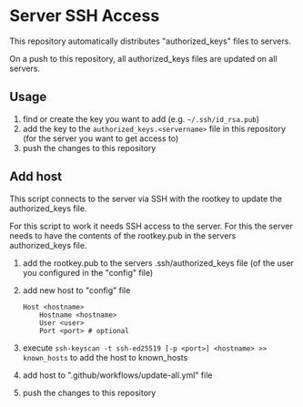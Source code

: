 # Server SSH Access

This repository automatically distributes "authorized_keys" files to servers.

On a push to this repository, all authorized_keys files are updated on all servers.

## Usage

1. find or create the key you want to add (e.g. `~/.ssh/id_rsa.pub`)
2. add the key to the `authorized_keys.<servername>` file in this repository (for the server you want to get access to)
3. push the changes to this repository

## Add host

This script connects to the server via SSH with the rootkey to update the authorized_keys file.

For this script to work it needs SSH access to the server. For this the server needs to have the contents of the rootkey.pub in the servers authorized_keys file.

1. add the rootkey.pub to the servers .ssh/authorized_keys file (of the user you configured in the "config" file)

2. add new host to "config" file
    ```sshconfig
    Host <hostname>
        Hostname <hostname>
        User <user>
        Port <port> # optional
    ```
3. execute `ssh-keyscan -t ssh-ed25519 [-p <port>] <hostname> >> known_hosts` to add the host to known_hosts
4. add host to ".github/workflows/update-all.yml" file
5. push the changes to this repository
